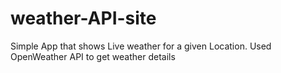 # weather-API-site
Simple App that shows Live weather for a given Location. Used OpenWeather API to get weather details
